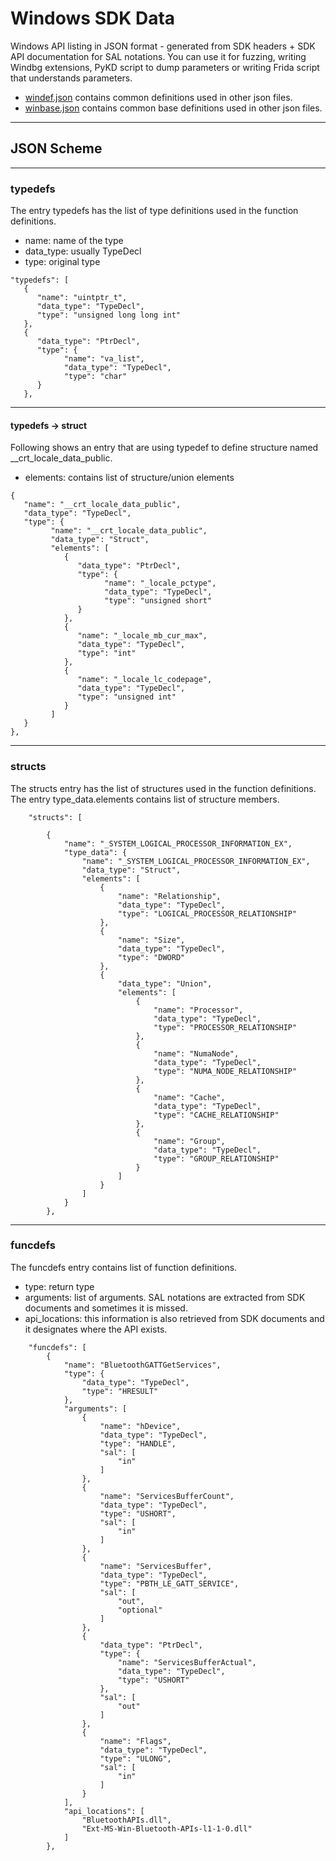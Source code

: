 # Windows SDK Data

Windows API listing in JSON format - generated from SDK headers + SDK API documentation for SAL notations. You can use it for fuzzing, writing Windbg extensions, PyKD script to dump parameters or writing Frida script that understands parameters.

* [windef.json](data/windef.json) contains common definitions used in other json files.
* [winbase.json](data/winbase.json) contains common base definitions used in other json files.

---
## JSON Scheme

---
### typedefs

The entry typedefs has the list of type definitions used in the function definitions.

   - name: name of the type
   - data_type: usually TypeDecl
   - type: original type

```
"typedefs": [
   {
      "name": "uintptr_t",
      "data_type": "TypeDecl",
      "type": "unsigned long long int"
   },
   {
      "data_type": "PtrDecl",
      "type": {
            "name": "va_list",
            "data_type": "TypeDecl",
            "type": "char"
      }
   },
```

---
#### typedefs -> struct

Following shows an entry that are using typedef to define structure named __crt_locale_data_public.

   - elements: contains list of structure/union elements

```
{
   "name": "__crt_locale_data_public",
   "data_type": "TypeDecl",
   "type": {
         "name": "__crt_locale_data_public",
         "data_type": "Struct",
         "elements": [
            {
               "data_type": "PtrDecl",
               "type": {
                     "name": "_locale_pctype",
                     "data_type": "TypeDecl",
                     "type": "unsigned short"
               }
            },
            {
               "name": "_locale_mb_cur_max",
               "data_type": "TypeDecl",
               "type": "int"
            },
            {
               "name": "_locale_lc_codepage",
               "data_type": "TypeDecl",
               "type": "unsigned int"
            }
         ]
   }
},
```

---
### structs

The structs entry has the list of structures used in the function definitions. The entry type_data.elements contains list of structure members.

```
    "structs": [

        {
            "name": "_SYSTEM_LOGICAL_PROCESSOR_INFORMATION_EX",
            "type_data": {
                "name": "_SYSTEM_LOGICAL_PROCESSOR_INFORMATION_EX",
                "data_type": "Struct",
                "elements": [
                    {
                        "name": "Relationship",
                        "data_type": "TypeDecl",
                        "type": "LOGICAL_PROCESSOR_RELATIONSHIP"
                    },
                    {
                        "name": "Size",
                        "data_type": "TypeDecl",
                        "type": "DWORD"
                    },
                    {
                        "data_type": "Union",
                        "elements": [
                            {
                                "name": "Processor",
                                "data_type": "TypeDecl",
                                "type": "PROCESSOR_RELATIONSHIP"
                            },
                            {
                                "name": "NumaNode",
                                "data_type": "TypeDecl",
                                "type": "NUMA_NODE_RELATIONSHIP"
                            },
                            {
                                "name": "Cache",
                                "data_type": "TypeDecl",
                                "type": "CACHE_RELATIONSHIP"
                            },
                            {
                                "name": "Group",
                                "data_type": "TypeDecl",
                                "type": "GROUP_RELATIONSHIP"
                            }
                        ]
                    }
                ]
            }
        },
```

---
### funcdefs

The funcdefs entry contains list of function definitions.
   - type: return type
   - arguments: list of arguments. SAL notations are extracted from SDK documents and sometimes it is missed.
   - api_locations: this information is also retrieved from SDK documents and it designates where the API exists.

```
    "funcdefs": [
        {
            "name": "BluetoothGATTGetServices",
            "type": {
                "data_type": "TypeDecl",
                "type": "HRESULT"
            },
            "arguments": [
                {
                    "name": "hDevice",
                    "data_type": "TypeDecl",
                    "type": "HANDLE",
                    "sal": [
                        "in"
                    ]
                },
                {
                    "name": "ServicesBufferCount",
                    "data_type": "TypeDecl",
                    "type": "USHORT",
                    "sal": [
                        "in"
                    ]
                },
                {
                    "name": "ServicesBuffer",
                    "data_type": "TypeDecl",
                    "type": "PBTH_LE_GATT_SERVICE",
                    "sal": [
                        "out",
                        "optional"
                    ]
                },
                {
                    "data_type": "PtrDecl",
                    "type": {
                        "name": "ServicesBufferActual",
                        "data_type": "TypeDecl",
                        "type": "USHORT"
                    },
                    "sal": [
                        "out"
                    ]
                },
                {
                    "name": "Flags",
                    "data_type": "TypeDecl",
                    "type": "ULONG",
                    "sal": [
                        "in"
                    ]
                }
            ],
            "api_locations": [
                "BluetoothAPIs.dll",
                "Ext-MS-Win-Bluetooth-APIs-l1-1-0.dll"
            ]
        },
```
